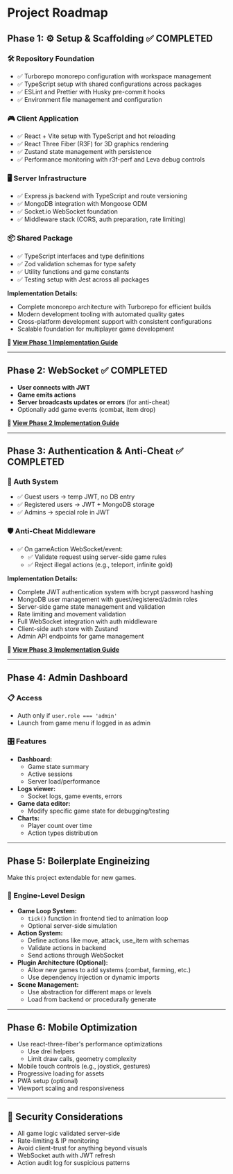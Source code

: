 # Project Roadmap

## Phase 1: ⚙️ Setup & Scaffolding ✅ COMPLETED

### 🛠️ Repository Foundation

- ✅ Turborepo monorepo configuration with workspace management
- ✅ TypeScript setup with shared configurations across packages
- ✅ ESLint and Prettier with Husky pre-commit hooks
- ✅ Environment file management and configuration

### 🎮 Client Application

- ✅ React + Vite setup with TypeScript and hot reloading
- ✅ React Three Fiber (R3F) for 3D graphics rendering
- ✅ Zustand state management with persistence
- ✅ Performance monitoring with r3f-perf and Leva debug controls

### 🖥️ Server Infrastructure

- ✅ Express.js backend with TypeScript and route versioning
- ✅ MongoDB integration with Mongoose ODM
- ✅ Socket.io WebSocket foundation
- ✅ Middleware stack (CORS, auth preparation, rate limiting)

### 📦 Shared Package

- ✅ TypeScript interfaces and type definitions
- ✅ Zod validation schemas for type safety
- ✅ Utility functions and game constants
- ✅ Testing setup with Jest across all packages

**Implementation Details:**

- Complete monorepo architecture with Turborepo for efficient builds
- Modern development tooling with automated quality gates
- Cross-platform development support with consistent configurations
- Scalable foundation for multiplayer game development

**📖 [View Phase 1 Implementation Guide](./PHASE1_README.md)**

---

## Phase 2: WebSocket ✅ COMPLETED

- **User connects with JWT**
- **Game emits actions**
- **Server broadcasts updates or errors** (for anti-cheat)
- Optionally add game events (combat, item drop)

**📖 [View Phase 2 Implementation Guide](./PHASE2_README.md)**

---

## Phase 3: Authentication & Anti-Cheat ✅ COMPLETED

### 👤 Auth System

- ✅ Guest users → temp JWT, no DB entry
- ✅ Registered users → JWT + MongoDB storage
- ✅ Admins → special role in JWT

### 🛡️ Anti-Cheat Middleware

- ✅ On gameAction WebSocket/event:
  - ✅ Validate request using server-side game rules
  - ✅ Reject illegal actions (e.g., teleport, infinite gold)

**Implementation Details:**

- Complete JWT authentication system with bcrypt password hashing
- MongoDB user management with guest/registered/admin roles
- Server-side game state management and validation
- Rate limiting and movement validation
- Full WebSocket integration with auth middleware
- Client-side auth store with Zustand
- Admin API endpoints for game management

**📖 [View Phase 3 Implementation Guide](./PHASE3_README.md)**

---

## Phase 4: Admin Dashboard

### 📋 Access

- Auth only if `user.role === 'admin'`
- Launch from game menu if logged in as admin

### 🎛 Features

- **Dashboard:**
  - Game state summary
  - Active sessions
  - Server load/performance
- **Logs viewer:**
  - Socket logs, game events, errors
- **Game data editor:**
  - Modify specific game state for debugging/testing
- **Charts:**
  - Player count over time
  - Action types distribution

---

## Phase 5: Boilerplate Engineizing

Make this project extendable for new games.

### 🧱 Engine-Level Design

- **Game Loop System:**
  - `tick()` function in frontend tied to animation loop
  - Optional server-side simulation
- **Action System:**
  - Define actions like move, attack, use_item with schemas
  - Validate actions in backend
  - Send actions through WebSocket
- **Plugin Architecture (Optional):**
  - Allow new games to add systems (combat, farming, etc.)
  - Use dependency injection or dynamic imports
- **Scene Management:**
  - Use abstraction for different maps or levels
  - Load from backend or procedurally generate

---

## Phase 6: Mobile Optimization

- Use react-three-fiber's performance optimizations
  - Use drei helpers
  - Limit draw calls, geometry complexity
- Mobile touch controls (e.g., joystick, gestures)
- Progressive loading for assets
- PWA setup (optional)
- Viewport scaling and responsiveness

---

## 🔐 Security Considerations

- All game logic validated server-side
- Rate-limiting & IP monitoring
- Avoid client-trust for anything beyond visuals
- WebSocket auth with JWT refresh
- Action audit log for suspicious patterns

